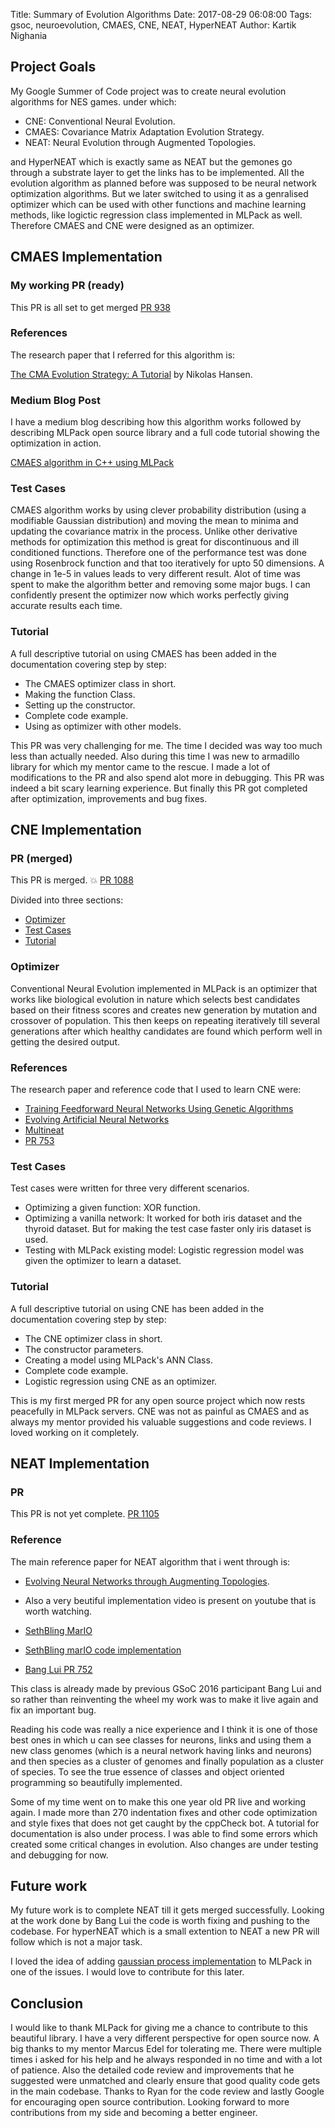 Title: Summary of Evolution Algorithms
Date: 2017-08-29 06:08:00
Tags: gsoc, neuroevolution, CMAES, CNE, NEAT, HyperNEAT
Author: Kartik Nighania

## Project Goals

My Google Summer of Code project was to create neural evolution algorithms for NES games.
under which:
- CNE: Conventional Neural Evolution.
- CMAES: Covariance Matrix Adaptation Evolution Strategy.
- NEAT: Neural Evolution through Augmented Topologies.

and HyperNEAT which is exactly same as NEAT but the gemones go through a substrate layer to get the links has to be implemented. All the evolution algorithm as planned before was supposed to be neural network optimization algorithms. But we later switched to using it as a genralised optimizer which can be used with other functions and machine learning methods, like logictic regression class implemented in MLPack as well. Therefore CMAES and CNE were designed as an optimizer.



## CMAES Implementation

### My working PR (ready)
This PR is all set to get merged [PR 938](https://github.com/mlpack/mlpack/pull/938)

### References
The research paper that I referred for this algorithm is:

[The CMA Evolution Strategy: A Tutorial](http://www.cmap.polytechnique.fr/~nikolaus.hansen/cmatutorial110628.pdf) by Nikolas Hansen.

### Medium Blog Post
I have a medium blog describing how this algorithm works followed by describing MLPack open source library and a full code tutorial showing the optimization in action. 

[CMAES algorithm in C++ using MLPack](https://medium.com/@kkstrack/cmaes-algorithm-in-c-using-mlpack-1a233af7a1f7)

### Test Cases
CMAES algorithm works by using clever probability distribution (using a modifiable Gaussian distribution) and moving the mean to minima and updating the covariance matrix in the process.
Unlike other derivative methods for optimization this method is great for discontinuous and ill conditioned functions. Therefore one of the performance test was done using Rosenbrock function and that too iteratively for upto 50 dimensions. A change in 1e-5 in values leads to very different result. Alot of time was spent to make the algorithm better and removing some major bugs. I can confidently present the optimizer now which works perfectly giving accurate results each time.

### Tutorial
A full descriptive tutorial on using CMAES has been added in the documentation covering step by step:
- The CMAES optimizer class in short.
- Making the function Class.
- Setting up the constructor.
- Complete code example.
- Using as optimizer with other models.


This PR was very challenging for me. The time I decided was way too much less than actually needed. Also during this time I was new to armadillo library for which my mentor came to the rescue. I made a lot of modifications to the PR and also spend alot more in debugging. This PR was indeed a bit scary learning experience. But finally this PR got completed after optimization, improvements and bug fixes.



## CNE Implementation

### PR (merged)
This PR is merged. :boom: [PR 1088](https://github.com/mlpack/mlpack/pull/1088)

Divided into three sections:
- [Optimizer](https://github.com/mlpack/mlpack/commit/7af5fd18639740e2cf375333d17393dae39f045a)
- [Test Cases](https://github.com/mlpack/mlpack/commit/99ce3b99b1b0adbec1d6d98f75b981e31f6c2c4e)
- [Tutorial](https://github.com/mlpack/mlpack/commit/49ff33b042e638de67d0c028b15562fb55cf5ab1)

### Optimizer
 Conventional Neural Evolution implemented in MLPack is an optimizer that works like biological evolution in nature which selects best candidates based on their fitness scores and creates new generation by mutation and crossover of population. This then keeps on repeating iteratively till several generations after which healthy candidates are found which perform well in getting the desired output. 

### References
The research paper and reference code that I used to learn CNE were:

- [Training Feedforward Neural Networks Using Genetic Algorithms](http://www.ijcai.org/Proceedings/89-1/Papers/122.pdf)
- [Evolving Artificial Neural Networks](http://www.cs.bham.ac.uk/~axk/evoNN.pdf)
- [Multineat](http://multineat.com/index.html)
- [PR 753](https://github.com/mlpack/mlpack/pull/753)

### Test Cases
Test cases were written for three very different scenarios.
- Optimizing a given function: XOR function.
- Optimizing a vanilla network: It worked for both iris dataset and the thyroid dataset. 
  But for making the test case faster only iris dataset is used.
- Testing with MLPack existing model: Logistic regression model was given the optimizer to
  learn a dataset.

### Tutorial
A full descriptive tutorial on using CNE has been added in the documentation covering step by step:
- The CNE optimizer class in short.
- The constructor parameters.
- Creating a model using MLPack's ANN Class.
- Complete code example.
- Logistic regression using CNE as an optimizer.

This is my first merged PR for any open source project which now rests peacefully in MLPack servers. CNE was not as painful as CMAES and as always my mentor provided his valuable suggestions and code reviews. I loved working on it completely.


## NEAT Implementation

### PR
This PR is not yet complete. [PR 1105](https://github.com/mlpack/mlpack/pull/1105)

### Reference
The main reference paper for NEAT algorithm that i went through is:
- [Evolving Neural Networks through Augmenting Topologies](http://nn.cs.utexas.edu/downloads/papers/stanley.ec02.pdf).


- Also a very beutiful implementation video is present on youtube that is worth watching.
- [SethBling MarIO](https://www.youtube.com/watch?v=qv6UVOQ0F44)
- [SethBling marIO code implementation](https://pastebin.com/ZZmSNaHX)
- [Bang Lui PR 752](https://github.com/mlpack/mlpack/pull/752)

This class is already made by previous GSoC 2016 participant Bang Lui and so rather than reinventing the wheel my work was to make it live again and fix an important bug.


 Reading his code was really a nice experience and I think it is one of those best ones in which u can see classes for neurons, links and using them a new class genomes (which is a neural network having links and neurons) and then species as a cluster of genomes and finally population as a cluster of species. To see the true essence of classes and object oriented programming so beautifully implemented.


Some of my time went on to make this one year old PR live and working again. I made more than 270 indentation fixes and other code optimization and style fixes that does not get caught by the cppCheck bot. A tutorial for documentation is also under process. I was able to find some errors which created some critical changes in evolution. Also changes are under testing and debugging for now.


## Future work
My future work is to complete NEAT till it gets merged successfully. Looking at the work done by Bang Lui the code is worth fixing and pushing to the codebase. For hyperNEAT which is a small extention to NEAT a new PR will follow which is not a major task. 


I loved the idea of adding [gaussian process implementation](https://github.com/mlpack/mlpack/issues/851) to MLPack in one of the issues. I would love to contribute for this later.

## Conclusion
I would like to thank MLPack for giving me a chance to contribute to this beautiful library. I have a very different perspective for open source now. A big thanks to my mentor Marcus Edel for tolerating me. There were multiple times i asked for his help and he always responded in no time and with a lot of patience. Also the detailed code review and improvements that he suggested were unmatched and clearly ensure that good quality code gets in the main codebase. Thanks to Ryan for the code review and lastly Google for encouraging open source contribution. Looking forward to more contributions from my side and becoming a better engineer.
